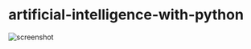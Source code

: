 # artificial-intelligence-with-python
![screenshot](https://realpython.com/cdn-cgi/image/width=960,format=auto/https://files.realpython.com/media/Intro-to-NumPy_Watermarked.7beebf1cc93e.jpg)